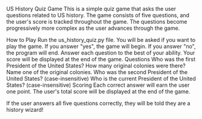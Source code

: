 US History Quiz Game
This is a simple quiz game that asks the user questions related to US history. The game consists of five questions, and the user's score is tracked throughout the game. The questions become progressively more complex as the user advances through the game.

How to Play
Run the us_history_quiz.py file.
You will be asked if you want to play the game. If you answer "yes", the game will begin. If you answer "no", the program will end.
Answer each question to the best of your ability.
Your score will be displayed at the end of the game.
Questions
Who was the first President of the United States?
How many original colonies were there?
Name one of the original colonies.
Who was the second President of the United States? (case-insensitive)
Who is the current President of the United States? (case-insensitive)
Scoring
Each correct answer will earn the user one point. The user's total score will be displayed at the end of the game.

If the user answers all five questions correctly, they will be told they are a history wizard!
